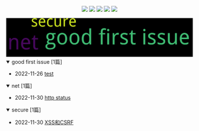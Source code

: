 
<p align='center'>
    <img src="https://badgen.net/github/issues/maya1900//issues_notes"/>
    <img src="https://badgen.net/badge/last-commit/2022-11-30 07:16:54"/>
    <img src="https://badgen.net/github/forks/maya1900//issues_notes"/>
    <img src="https://badgen.net/github/stars/maya1900//issues_notes"/>
    <img src="https://badgen.net/github/watchers/maya1900//issues_notes"/>
</p>
    
<summary>
    <img src="assets/wordcloud.png" title="词云" alt="词云" href="https://maya1900.github.io//issues_notes/">
</summary>  

<details open>
<summary>good first issue	[1篇]</summary>

- 2022-11-26 [test](https://github.com/maya1900/issues_notes/issues/1) 


</details>
            
<details open>
<summary>net	[1篇]</summary>

- 2022-11-30 [http status](https://github.com/maya1900/issues_notes/issues/3) 


</details>
            
<details open>
<summary>secure	[1篇]</summary>

- 2022-11-30 [XSS和CSRF](https://github.com/maya1900/issues_notes/issues/2) 


</details>
            